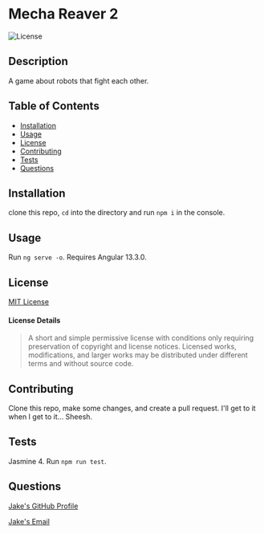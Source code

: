 
  # Mecha Reaver 2

  ![License](https://img.shields.io/badge/license-MIT-green)

  ## Description
  A game about robots that fight each other. 

  ## Table of Contents
  * [Installation](#installation)
  * [Usage](#usage)
  * [License](#license)
  * [Contributing](#contributing)
  * [Tests](#tests)
  * [Questions](#Questions)

  ## Installation
  clone this repo, `cd` into the directory and run `npm i` in the console.

  ## Usage
  Run `ng serve -o`. Requires Angular 13.3.0.

  ## License
  [MIT License](https://choosealicense.com/licenses/mit/)
  #### License Details
  >A short and simple permissive license with conditions only requiring preservation of copyright and license notices. Licensed works, modifications, and larger works may be distributed under different terms and without source code.

  ## Contributing
  Clone this repo, make some changes, and create a pull request. I'll get to it when I get to it... Sheesh.

  ## Tests
  Jasmine 4. Run `npm run test`.

  ## Questions
  [Jake's GitHub Profile](https://github.com/jcorum11)

  [Jake's Email](jacob.w.corum@gmail.com)
  <br/>
  <br/>
